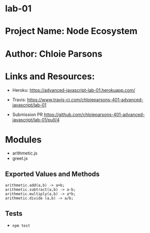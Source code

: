# lab-01

# Project Name: Node Ecosystem

# Author: Chloie Parsons

# Links and Resources:
* Heroku: https://advanced-javascript-lab-01.herokuapp.com/

* Travis: https://www.travis-ci.com/chloieparsons-401-advanced-javascript/lab-01

* Submission PR
  https://github.com/chloieparsons-401-advanced-javascript/lab-01/pull/4

# Modules
  * arithmetic.js
  * greet.js

## Exported Values and Methods
  ``` 
arithmetic.add(a,b) -> a+b;
arithmetic.subtract(a,b) -> a-b;
arithmetic.multiply(a,b) -> a*b;
arithmetic.divide (a,b) -> a/b;
```

## Tests

* ```npm test```
